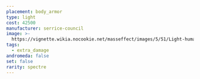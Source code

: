 ```yaml
---
placement: body_armor
type: light
cost: 42500
manufacturer: serrice-council
image: >-
  https://vignette.wikia.nocookie.net/masseffect/images/5/51/Light-human-Phoenix.png/revision/latest/scale-to-width-down/160?cb=20100209134257
tags:
  - extra_damage
andromeda: false
set: false
rarity: spectre
---
```

